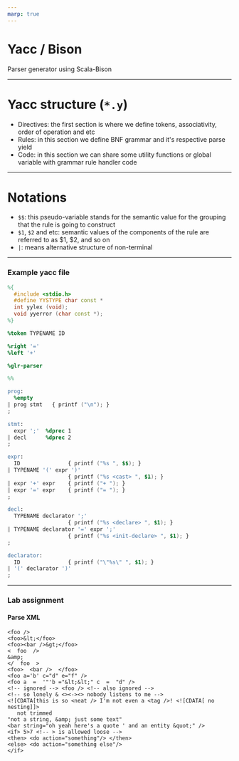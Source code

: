 ```yaml
---
marp: true
---
```

# Yacc / Bison

Parser generator using Scala-Bison

---

# Yacc structure (`*.y`)

- Directives: the first section is where we define tokens, associativity, order of operation and etc
- Rules: in this section we define BNF grammar and it's respective parse yield
- Code: in this section we can share some utility functions or global variable with grammar rule handler code

---

# Notations

- `$$`: this pseudo-variable stands for the semantic value for the grouping that the rule is going to construct
- `$1`, `$2` and etc: semantic values of the components of the rule are referred to as $1, $2, and so on
- `|`: means alternative structure of non-terminal

--- 

### Example yacc file

```yacc
%{
  #include <stdio.h>
  #define YYSTYPE char const *
  int yylex (void);
  void yyerror (char const *);
%}

%token TYPENAME ID

%right '='
%left '+'

%glr-parser

%%

prog:
  %empty
| prog stmt   { printf ("\n"); }
;

stmt:
  expr ';'  %dprec 1
| decl      %dprec 2
;

expr:
  ID               { printf ("%s ", $$); }
| TYPENAME '(' expr ')'
                   { printf ("%s <cast> ", $1); }
| expr '+' expr    { printf ("+ "); }
| expr '=' expr    { printf ("= "); }
;

decl:
  TYPENAME declarator ';'
                   { printf ("%s <declare> ", $1); }
| TYPENAME declarator '=' expr ';'
                   { printf ("%s <init-declare> ", $1); }
;

declarator:
  ID               { printf ("\"%s\" ", $1); }
| '(' declarator ')'
;
```

---

### Lab assignment

#### Parse XML

```
<foo />
<foo>&lt;</foo>
<foo><bar />&gt;</foo>
<  foo  />
&amp;
</  foo  >
<foo>  <bar />  </foo>
<foo a='b' c="d" e="f" />
<foo a  =  '"'b ="&lt;&lt;" c  =  "d" />
<!-- ignored --> <foo /> <!-- also ignored -->
<!-- so lonely & <><-><> nobody listens to me -->
<![CDATA[this is so <neat /> I'm not even a <tag />! <![CDATA[ no nesting]]>
   not trimmed
"not a string, &amp; just some text"
<bar string="oh yeah here's a quote ' and an entity &quot;" />
<if> 5>7 <!-- > is allowed loose -->
<then> <do action="something"/> </then>
<else> <do action="something else"/>
</if>
```

